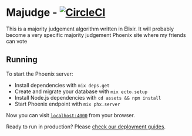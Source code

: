 # Majudge - [![CircleCI](https://circleci.com/gh/coltonw/majudge.svg?style=svg)](https://circleci.com/gh/coltonw/majudge)

This is a majority judgement algorithm written in Elixir. It will probably become a very specific majority judgement Phoenix site where my friends can vote

## Running

To start the Phoenix server:

- Install dependencies with `mix deps.get`
- Create and migrate your database with `mix ecto.setup`
- Install Node.js dependencies with `cd assets && npm install`
- Start Phoenix endpoint with `mix phx.server`

Now you can visit [`localhost:4000`](http://localhost:4000) from your browser.

Ready to run in production? Please [check our deployment guides](https://hexdocs.pm/phoenix/deployment.html).
